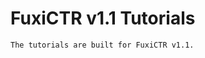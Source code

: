 # FuxiCTR v1.1 Tutorials

```{note}
The tutorials are built for FuxiCTR v1.1.
```

```{tableofcontents}
```

